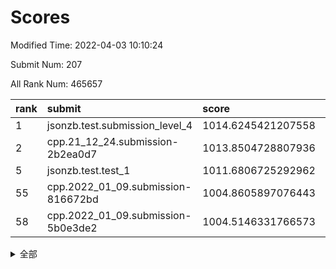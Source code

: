 # Scores

Modified Time: 2022-04-03 10:10:24

Submit Num: 207

All Rank Num: 465657

| rank |               submit               |       score        |       sigma        | pk_num |
| :--- | :--------------------------------- | :----------------- | :----------------- | :----- |
| 1    | jsonzb.test.submission_level_4     | 1014.6245421207558 | 0.8480102714213678 | 9002   |
| 2    | cpp.21_12_24.submission-2b2ea0d7   | 1013.8504728807936 | 0.8107980715065768 | 8997   |
| 5    | jsonzb.test.test_1                 | 1011.6806725292962 | 0.7928238944787228 | 8994   |
| 55   | cpp.2022_01_09.submission-816672bd | 1004.8605897076443 | 0.718620569196102  | 9001   |
| 58   | cpp.2022_01_09.submission-5b0e3de2 | 1004.5146331766573 | 0.7221796444890628 | 9002   |


<details>
<summary>全部</summary>

| rank |                 submit                 |       score        |       sigma        | pk_num |
| :--- | :------------------------------------- | :----------------- | :----------------- | :----- |
| 1    | jsonzb.test.submission_level_4         | 1014.6245421207558 | 0.8480102714213678 | 9002   |
| 2    | cpp.21_12_24.submission-2b2ea0d7       | 1013.8504728807936 | 0.8107980715065768 | 8997   |
| 3    | gobigger.level_3.submission_level_3_25 | 1012.7767637473166 | 0.7801603415383941 | 9002   |
| 4    | gobigger.level_3.submission_level_3_21 | 1011.690891914812  | 0.7754637240563379 | 8999   |
| 5    | jsonzb.test.test_1                     | 1011.6806725292962 | 0.7928238944787228 | 8994   |
| 6    | gobigger.level_3.submission_level_3_0  | 1011.5326399965766 | 0.7725559738129463 | 8999   |
| 7    | gobigger.level_3.submission_level_3_8  | 1011.367288104741  | 0.7807503661607527 | 8995   |
| 8    | gobigger.level_3.submission_level_3_46 | 1011.2149661298768 | 0.7700286968729855 | 8992   |
| 9    | gobigger.level_3.submission_level_3_26 | 1011.1105294418841 | 0.7764748434908985 | 9000   |
| 10   | gobigger.level_3.submission_level_3_15 | 1010.8391638582729 | 0.7657548314259458 | 9001   |
| 11   | gobigger.level_3.submission_level_3_18 | 1010.8153433904534 | 0.7650487868389948 | 8999   |
| 12   | gobigger.level_3.submission_level_3_22 | 1010.813819218225  | 0.7727465445939826 | 8999   |
| 13   | gobigger.level_3.submission_level_3_37 | 1010.7492774497925 | 0.7792315652190235 | 8999   |
| 14   | gobigger.level_3.submission_level_3_23 | 1010.7473471920096 | 0.7881637134237166 | 8997   |
| 15   | gobigger.level_3.submission_level_3_11 | 1010.7403573101566 | 0.7485417065852908 | 8999   |
| 16   | gobigger.level_3.submission_level_3_32 | 1010.6203988360041 | 0.7633153713054265 | 9001   |
| 17   | gobigger.level_3.submission_level_3_34 | 1010.5563469317553 | 0.7606741198846929 | 8997   |
| 18   | gobigger.level_3.submission_level_3_5  | 1010.4468697308592 | 0.7606669786599144 | 9000   |
| 19   | gobigger.level_3.submission_level_3_40 | 1010.244935449839  | 0.7641945370829888 | 9000   |
| 20   | gobigger.level_3.submission_level_3_13 | 1010.1763410427478 | 0.7483842349835104 | 8998   |
| 21   | gobigger.level_3.submission_level_3_27 | 1010.1258261875968 | 0.7674940501008054 | 9001   |
| 22   | gobigger.level_3.submission_level_3_39 | 1010.1081724404739 | 0.753839988307141  | 8993   |
| 23   | gobigger.level_3.submission_level_3_4  | 1010.0702046404326 | 0.7478455473774324 | 8997   |
| 24   | gobigger.level_3.submission_level_3_49 | 1010.0361094977153 | 0.7653746242025193 | 9000   |
| 25   | gobigger.level_3.submission_level_3_17 | 1010.0182502064592 | 0.7584916567080408 | 9000   |
| 26   | gobigger.level_3.submission_level_3_16 | 1010.0130990798098 | 0.7854618198785192 | 8991   |
| 27   | gobigger.level_3.submission_level_3_28 | 1010.0046571375515 | 0.7506902823374982 | 8998   |
| 28   | gobigger.level_3.submission_level_3_29 | 1009.998846461699  | 0.7450847932174981 | 8996   |
| 29   | gobigger.level_3.submission_level_3_35 | 1009.9299088839842 | 0.7431286060630546 | 9002   |
| 30   | gobigger.level_3.submission_level_3_12 | 1009.9237106456511 | 0.7463318964299268 | 9002   |
| 31   | gobigger.level_3.submission_level_3_38 | 1009.9063699997871 | 0.7573095277014424 | 9002   |
| 32   | gobigger.level_3.submission_level_3_1  | 1009.8808555267366 | 0.7812084030252632 | 9000   |
| 33   | gobigger.level_3.submission_level_3_2  | 1009.880374655645  | 0.7565377112472379 | 8994   |
| 34   | gobigger.level_3.submission_level_3_24 | 1009.7670391821763 | 0.7320869143821932 | 8996   |
| 35   | gobigger.level_3.submission_level_3_6  | 1009.7274381781634 | 0.7455602857451896 | 9002   |
| 36   | gobigger.level_3.submission_level_3_43 | 1009.6572343669574 | 0.7391241893705509 | 9001   |
| 37   | gobigger.level_3.submission_level_3_36 | 1009.6566326498634 | 0.7418926044996074 | 8997   |
| 38   | gobigger.level_3.submission_level_3_20 | 1009.6266678465947 | 0.7546719676236416 | 9000   |
| 39   | gobigger.level_3.submission_level_3_41 | 1009.6227849702518 | 0.7520344712564884 | 8994   |
| 40   | gobigger.level_3.submission_level_3_3  | 1009.5610920304701 | 0.7262621850166233 | 8996   |
| 41   | gobigger.level_3.submission_level_3_45 | 1009.5588070852701 | 0.7504902837906374 | 8998   |
| 42   | gobigger.level_3.submission_level_3_42 | 1009.5217646032005 | 0.743792963767488  | 9002   |
| 43   | gobigger.level_3.submission_level_3_48 | 1009.4620879703799 | 0.7499716091692705 | 8994   |
| 44   | gobigger.level_3.submission_level_3_19 | 1009.3229641852339 | 0.7474772152313287 | 8997   |
| 45   | gobigger.level_3.submission_level_3_44 | 1009.3014976982706 | 0.7290355175116098 | 9002   |
| 46   | gobigger.level_3.submission_level_3_7  | 1009.2849353689955 | 0.7528297212561581 | 9000   |
| 47   | gobigger.level_3.submission_level_3_31 | 1009.2767764186073 | 0.7515712843436809 | 8995   |
| 48   | gobigger.level_3.submission_level_3_47 | 1009.107715381558  | 0.7886648160664025 | 9001   |
| 49   | gobigger.level_3.submission_level_3_33 | 1009.0300031705403 | 0.7488418872433246 | 8995   |
| 50   | gobigger.level_3.submission_level_3_10 | 1008.6572170264026 | 0.7262292987596676 | 8999   |
| 51   | gobigger.level_3.submission_level_3_30 | 1008.6111479469126 | 0.7380369711382362 | 8997   |
| 52   | gobigger.level_3.submission_level_3_14 | 1008.2361394150533 | 0.7379570661908617 | 9003   |
| 53   | gobigger.level_3.submission_level_3_9  | 1008.1484671717034 | 0.7533830739602314 | 8996   |
| 54   | gobigger.level_1.submission_level_1_33 | 1005.5455040392785 | 0.7287083543432578 | 8996   |
| 55   | cpp.2022_01_09.submission-816672bd     | 1004.8605897076443 | 0.718620569196102  | 9001   |
| 56   | gobigger.level_1.submission_level_1_42 | 1004.6185311492599 | 0.7308592606699853 | 8998   |
| 57   | gobigger.level_1.submission_level_1_0  | 1004.5736742019066 | 0.7169050242115214 | 8995   |
| 58   | cpp.2022_01_09.submission-5b0e3de2     | 1004.5146331766573 | 0.7221796444890628 | 9002   |
| 59   | gobigger.level_1.submission_level_1_45 | 1004.480429457209  | 0.7222462193279741 | 9001   |
| 60   | gobigger.level_1.submission_level_1_10 | 1004.342445481387  | 0.7183513719604303 | 9001   |
| 61   | gobigger.level_1.submission_level_1_11 | 1004.3060635165381 | 0.7156797244781355 | 8999   |
| 62   | gobigger.level_1.submission_level_1_16 | 1004.1859504215164 | 0.7143044880948015 | 9001   |
| 63   | gobigger.level_1.submission_level_1_6  | 1004.1767265101638 | 0.7133383950684014 | 8995   |
| 64   | gobigger.level_1.submission_level_1_24 | 1004.1237054182035 | 0.7183519725798989 | 9004   |
| 65   | gobigger.level_1.submission_level_1_34 | 1004.1234158808204 | 0.7100308080533564 | 9001   |
| 66   | gobigger.level_1.submission_level_1_31 | 1004.0509920525825 | 0.7162208905094535 | 8996   |
| 67   | gobigger.level_1.submission_level_1_30 | 1003.9260991791688 | 0.724142460302218  | 9000   |
| 68   | gobigger.level_1.submission_level_1_15 | 1003.8769777163598 | 0.7074232783354191 | 8999   |
| 69   | gobigger.level_1.submission_level_1_27 | 1003.8133214308092 | 0.7259208939659743 | 9000   |
| 70   | gobigger.level_1.submission_level_1_21 | 1003.7826972121941 | 0.7218119090600343 | 8997   |
| 71   | gobigger.level_1.submission_level_1_47 | 1003.7799482692913 | 0.7138535153654529 | 9003   |
| 72   | gobigger.level_1.submission_level_1_44 | 1003.7522795341116 | 0.7141289927381254 | 8996   |
| 73   | gobigger.level_1.submission_level_1_38 | 1003.7171860526223 | 0.7203248008945684 | 8997   |
| 74   | gobigger.level_1.submission_level_1_26 | 1003.709912567762  | 0.7202441796346527 | 8997   |
| 75   | gobigger.level_1.submission_level_1_9  | 1003.6829609255118 | 0.7274824061467408 | 8999   |
| 76   | gobigger.level_1.submission_level_1_19 | 1003.6440380925701 | 0.7220769445317298 | 9000   |
| 77   | gobigger.level_1.submission_level_1_28 | 1003.6111591454671 | 0.7209922619669147 | 9001   |
| 78   | gobigger.level_1.submission_level_1_17 | 1003.5895785572773 | 0.7087911957335863 | 8997   |
| 79   | gobigger.level_1.submission_level_1_36 | 1003.5209020094404 | 0.7310559533495566 | 8997   |
| 80   | gobigger.level_1.submission_level_1_12 | 1003.4928479731368 | 0.7154809577273932 | 8996   |
| 81   | gobigger.level_1.submission_level_1_32 | 1003.4606006324761 | 0.7136043269155713 | 8999   |
| 82   | gobigger.level_1.submission_level_1_40 | 1003.3816322238285 | 0.7201524017504815 | 8998   |
| 83   | gobigger.level_1.submission_level_1_1  | 1003.3598976654752 | 0.7259715444877931 | 8999   |
| 84   | gobigger.level_1.submission_level_1_18 | 1003.3445545415151 | 0.7276420702973262 | 8999   |
| 85   | gobigger.level_1.submission_level_1_13 | 1003.2880750807045 | 0.7230467552103715 | 8998   |
| 86   | gobigger.level_1.submission_level_1_46 | 1003.2335210851634 | 0.7184113074683108 | 8997   |
| 87   | gobigger.level_1.submission_level_1_22 | 1003.2242407691454 | 0.7170407309375246 | 8996   |
| 88   | gobigger.level_1.submission_level_1_37 | 1003.2018513547013 | 0.7174598395584288 | 8998   |
| 89   | gobigger.level_1.submission_level_1_43 | 1003.2001072788781 | 0.7192091176387896 | 8999   |
| 90   | gobigger.level_1.submission_level_1_39 | 1003.1110371619167 | 0.7342565636966031 | 9001   |
| 91   | gobigger.level_1.submission_level_1_41 | 1003.0939003468085 | 0.7179393027665725 | 8997   |
| 92   | gobigger.level_1.submission_level_1_14 | 1003.0509392627451 | 0.7127734279181045 | 8995   |
| 93   | gobigger.level_1.submission_level_1_48 | 1002.961181543068  | 0.7094470164663781 | 9001   |
| 94   | gobigger.level_1.submission_level_1_23 | 1002.9427357329158 | 0.7150610130045667 | 8997   |
| 95   | gobigger.level_1.submission_level_1_49 | 1002.8477415354092 | 0.7267266826531557 | 8997   |
| 96   | gobigger.level_1.submission_level_1_29 | 1002.80566728728   | 0.7231645653013904 | 8999   |
| 97   | gobigger.level_1.submission_level_1_7  | 1002.718136640109  | 0.7171159203733579 | 8996   |
| 98   | gobigger.level_1.submission_level_1_35 | 1002.6061291666479 | 0.7222183711728202 | 8999   |
| 99   | gobigger.level_1.submission_level_1_5  | 1002.584775298483  | 0.7053154478211052 | 8997   |
| 100  | gobigger.level_1.submission_level_1_8  | 1002.4848847487734 | 0.7258189205278217 | 8994   |
| 101  | gobigger.level_1.submission_level_1_20 | 1002.2694333975314 | 0.715066798251146  | 8993   |
| 102  | gobigger.level_1.submission_level_1_4  | 1002.1839155779196 | 0.7075381972873781 | 8999   |
| 103  | gobigger.level_1.submission_level_1_25 | 1002.0873158865904 | 0.7077475101747379 | 8994   |
| 104  | gobigger.level_1.submission_level_1_2  | 1001.9679415276952 | 0.715480147218082  | 9001   |
| 105  | gobigger.level_1.submission_level_1_3  | 1001.5236558593265 | 0.71863418002702   | 8996   |
| 106  | gobigger.random.submission_random_7    | 997.5796358418695  | 0.69787600869891   | 8997   |
| 107  | gobigger.random.submission_random_5    | 997.2536284713271  | 0.6998028305100148 | 8996   |
| 108  | gobigger.random.submission_random_36   | 997.0400956758474  | 0.7004709485396544 | 9003   |
| 109  | gobigger.random.submission_random_48   | 997.0131908697442  | 0.7149724148681619 | 8996   |
| 110  | gobigger.random.submission_random_23   | 996.9878483146822  | 0.7098489552778877 | 8996   |
| 111  | gobigger.random.submission_random_46   | 996.8325177840458  | 0.7002937551557589 | 8994   |
| 112  | gobigger.random.submission_random_31   | 996.817074917707   | 0.7055999567244144 | 9000   |
| 113  | gobigger.random.submission_random_11   | 996.7927887646106  | 0.7210733041712197 | 9001   |
| 114  | gobigger.random.submission_random_37   | 996.7242561851635  | 0.7089631355169225 | 8997   |
| 115  | gobigger.random.submission_random_24   | 996.7131217242769  | 0.7171171830129498 | 8999   |
| 116  | gobigger.random.submission_random_6    | 996.7075257647002  | 0.6995354505165499 | 8995   |
| 117  | gobigger.random.submission_random_3    | 996.5595136106805  | 0.70902984733452   | 9000   |
| 118  | gobigger.random.submission_random_26   | 996.5014291567268  | 0.7023655916797005 | 8996   |
| 119  | gobigger.random.submission_random_38   | 996.3447498783219  | 0.7012066838830106 | 8997   |
| 120  | gobigger.random.submission_random_12   | 996.3413545987495  | 0.7186033230276124 | 8996   |
| 121  | gobigger.random.submission_random_14   | 996.2832125650446  | 0.7103811434881828 | 8994   |
| 122  | gobigger.random.submission_random_41   | 996.2817953588378  | 0.7052628759965195 | 9002   |
| 123  | gobigger.random.submission_random_9    | 996.2622868462204  | 0.7050209219848669 | 8998   |
| 124  | gobigger.random.submission_random_19   | 996.1437430638482  | 0.7130140160188403 | 8998   |
| 125  | gobigger.random.submission_random_39   | 996.0724148184238  | 0.7011363674233612 | 9002   |
| 126  | gobigger.random.submission_random_2    | 996.068197452203   | 0.7114332581694564 | 9001   |
| 127  | gobigger.random.submission_random_15   | 995.997138159701   | 0.7063115213034912 | 8993   |
| 128  | gobigger.random.submission_random_45   | 995.945039837181   | 0.7102206115854756 | 8993   |
| 129  | gobigger.random.submission_random_28   | 995.9327662543303  | 0.7146503966500924 | 9003   |
| 130  | gobigger.random.submission_random_30   | 995.9261688969765  | 0.7170163880713504 | 8995   |
| 131  | gobigger.random.submission_random_22   | 995.917660878695   | 0.7162039922035545 | 8999   |
| 132  | gobigger.random.submission_random_13   | 995.9060281861949  | 0.7106219138215598 | 9000   |
| 133  | gobigger.random.submission_random_33   | 995.8957149147445  | 0.7056840239559479 | 9003   |
| 134  | gobigger.random.submission_random_4    | 995.8432080217415  | 0.7059911818030633 | 8995   |
| 135  | gobigger.random.submission_random_25   | 995.7997821666658  | 0.7160278414161121 | 9002   |
| 136  | gobigger.random.submission_random_43   | 995.7783060742582  | 0.7049023701761702 | 9000   |
| 137  | gobigger.random.submission_random_0    | 995.721023937262   | 0.7057940223737446 | 8997   |
| 138  | gobigger.random.submission_random_10   | 995.7109344216725  | 0.712982852834261  | 9001   |
| 139  | gobigger.random.submission_random_1    | 995.7054975902922  | 0.7045505932040439 | 9000   |
| 140  | gobigger.random.submission_random_18   | 995.6246697746599  | 0.7185046613011925 | 9000   |
| 141  | gobigger.random.submission_random_29   | 995.6039412571092  | 0.7103570579269066 | 8994   |
| 142  | gobigger.random.submission_random_44   | 995.5901616457669  | 0.7184968677873271 | 8997   |
| 143  | gobigger.random.submission_random_20   | 995.5781988956209  | 0.7113233405406975 | 8999   |
| 144  | gobigger.random.submission_random_21   | 995.5385005924445  | 0.7119400673158811 | 8994   |
| 145  | gobigger.random.submission_random_40   | 995.4553202180358  | 0.7091368401481023 | 8999   |
| 146  | gobigger.random.submission_random_32   | 995.4339223260062  | 0.7192493027774769 | 9000   |
| 147  | gobigger.random.submission_random_8    | 995.3613819092004  | 0.7087283692371803 | 8998   |
| 148  | gobigger.random.submission_random_16   | 995.3137748506649  | 0.6950939786424772 | 9001   |
| 149  | gobigger.random.submission_random_27   | 995.3092536532819  | 0.7252229008180571 | 9000   |
| 150  | gobigger.random.submission_random_42   | 995.1916223468484  | 0.7247259388800689 | 8998   |
| 151  | gobigger.random.submission_random_49   | 995.0465845625769  | 0.7078589382320992 | 9001   |
| 152  | gobigger.random.submission_random_17   | 994.6147886084598  | 0.6950876338610606 | 8999   |
| 153  | gobigger.random.submission_random_47   | 994.470169105105   | 0.7182520724440324 | 8999   |
| 154  | gobigger.random.submission_random_34   | 994.4330354987862  | 0.7338334546471943 | 8995   |
| 155  | gobigger.random.submission_random_35   | 994.4226071652015  | 0.7201107943514066 | 8999   |
| 156  | gobigger.level_2.submission_level_2_5  | 993.7869300632827  | 0.7228782835340596 | 9002   |
| 157  | gobigger.level_2.submission_level_2_49 | 993.5980935566855  | 0.7303469551567962 | 8999   |
| 158  | gobigger.level_2.submission_level_2_26 | 993.4422285217427  | 0.7582061645123811 | 8999   |
| 159  | gobigger.level_2.submission_level_2_40 | 993.2715847841159  | 0.7423786146297449 | 8989   |
| 160  | gobigger.level_2.submission_level_2_16 | 993.2228504456773  | 0.7406749344421739 | 8992   |
| 161  | gobigger.level_2.submission_level_2_9  | 993.0478077573129  | 0.7453224105333869 | 8999   |
| 162  | gobigger.level_2.submission_level_2_23 | 993.0460215758102  | 0.7428589435248054 | 9001   |
| 163  | gobigger.level_2.submission_level_2_35 | 992.8793341512186  | 0.7480621909384106 | 8995   |
| 164  | gobigger.level_2.submission_level_2_20 | 992.8608327873029  | 0.7523046433105023 | 8999   |
| 165  | gobigger.level_2.submission_level_2_43 | 992.7392433131627  | 0.7244893796814824 | 9007   |
| 166  | gobigger.level_2.submission_level_2_10 | 992.6924638039438  | 0.7571562526349069 | 8997   |
| 167  | gobigger.level_2.submission_level_2_4  | 992.617816456487   | 0.7587618879561057 | 8999   |
| 168  | gobigger.level_2.submission_level_2_0  | 992.5985269515435  | 0.7545628858832794 | 8999   |
| 169  | gobigger.level_2.submission_level_2_48 | 992.5227891518028  | 0.748523648351173  | 9002   |
| 170  | gobigger.level_2.submission_level_2_29 | 992.4914644809951  | 0.7545408866542509 | 8998   |
| 171  | gobigger.level_2.submission_level_2_45 | 992.444233176542   | 0.7289391408636969 | 8995   |
| 172  | gobigger.level_2.submission_level_2_28 | 992.2153142084403  | 0.7491027507781123 | 8995   |
| 173  | gobigger.level_2.submission_level_2_13 | 992.1414661281636  | 0.7509250098425962 | 9000   |
| 174  | gobigger.level_2.submission_level_2_27 | 992.1137165831102  | 0.7387012624658224 | 9001   |
| 175  | gobigger.level_2.submission_level_2_46 | 992.0735916924382  | 0.7353002903873598 | 8996   |
| 176  | gobigger.level_2.submission_level_2_32 | 992.063921545485   | 0.7611728246799624 | 8997   |
| 177  | gobigger.level_2.submission_level_2_11 | 992.0439259214685  | 0.7550429611920856 | 8998   |
| 178  | gobigger.level_2.submission_level_2_15 | 992.0176718739755  | 0.7304310955446367 | 8996   |
| 179  | gobigger.level_2.submission_level_2_44 | 991.9948457289493  | 0.7586235158104692 | 9001   |
| 180  | gobigger.level_2.submission_level_2_25 | 991.978551435746   | 0.7374048289459646 | 9004   |
| 181  | gobigger.level_2.submission_level_2_38 | 991.9694715652186  | 0.7610299621815133 | 9000   |
| 182  | gobigger.level_2.submission_level_2_22 | 991.9670853936675  | 0.7527469213834562 | 8998   |
| 183  | gobigger.level_2.submission_level_2_6  | 991.9375250535531  | 0.7369725188808358 | 9000   |
| 184  | gobigger.level_2.submission_level_2_42 | 991.937215434986   | 0.7342593371181554 | 8996   |
| 185  | gobigger.level_2.submission_level_2_47 | 991.867562224411   | 0.7324889136416148 | 8995   |
| 186  | gobigger.level_2.submission_level_2_21 | 991.832578977604   | 0.7360859182696827 | 8998   |
| 187  | gobigger.level_2.submission_level_2_14 | 991.8191859609796  | 0.742809842552749  | 8995   |
| 188  | gobigger.level_2.submission_level_2_24 | 991.6955360599682  | 0.7656926629188914 | 9002   |
| 189  | gobigger.level_2.submission_level_2_33 | 991.6787908783185  | 0.7495595984026802 | 8997   |
| 190  | gobigger.level_2.submission_level_2_36 | 991.660610330527   | 0.760396310005911  | 8998   |
| 191  | gobigger.level_2.submission_level_2_31 | 991.6128269885763  | 0.7430779156691519 | 8996   |
| 192  | gobigger.level_2.submission_level_2_1  | 991.5527730491009  | 0.7372125761868517 | 8993   |
| 193  | gobigger.level_2.submission_level_2_41 | 991.4801136701255  | 0.7456255293012943 | 9000   |
| 194  | gobigger.level_2.submission_level_2_7  | 991.4121755203989  | 0.747272616162034  | 9000   |
| 195  | gobigger.level_2.submission_level_2_17 | 991.3638937779626  | 0.7682029989026988 | 8998   |
| 196  | gobigger.level_2.submission_level_2_37 | 991.3304463000406  | 0.7502637682530311 | 9001   |
| 197  | gobigger.level_2.submission_level_2_30 | 991.2599637864201  | 0.7518236957119572 | 8997   |
| 198  | gobigger.level_2.submission_level_2_3  | 991.1660766764605  | 0.7478535762137143 | 8996   |
| 199  | gobigger.level_2.submission_level_2_39 | 991.0678959142398  | 0.727800454158323  | 8997   |
| 200  | gobigger.level_2.submission_level_2_18 | 991.0521120117104  | 0.7499500854609382 | 8997   |
| 201  | gobigger.level_2.submission_level_2_8  | 990.8803525872873  | 0.7388107682301641 | 8995   |
| 202  | gobigger.level_2.submission_level_2_12 | 990.7070858507673  | 0.7793202397813728 | 9001   |
| 203  | gobigger.level_2.submission_level_2_2  | 990.629730943234   | 0.7397280739015116 | 8999   |
| 204  | gobigger.level_2.submission_level_2_19 | 990.605597404268   | 0.7575696362053499 | 9000   |
| 205  | gobigger.level_2.submission_level_2_34 | 990.3993592888181  | 0.7573629423445953 | 8998   |
| 206  | gobigger.none.submission_none_0        | 977.4221835303183  | 1.3277742240591592 | 8992   |
| 207  | gobigger.none.submission_none_1        | 976.1131184061969  | 1.6696268484629797 | 9001   |

</details>